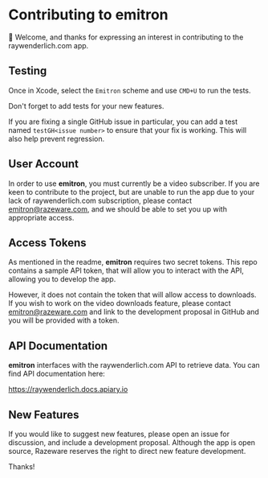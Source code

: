 # Contributing to emitron

👋 Welcome, and thanks for expressing an interest in contributing to the raywenderlich.com app.

## Testing

Once in Xcode, select the `Emitron` scheme and use `CMD+U` to run the tests.

Don't forget to add tests for your new features.

If you are fixing a single GitHub issue in particular, you can add a test named `testGH<issue number>` to ensure
that your fix is working. This will also help prevent regression.

## User Account

In order to use __emitron__, you must currently be a video subscriber. If you are keen
to contribute to the project, but are unable to run the app due to your lack of
raywenderlich.com subscription, please contact emitron@razeware.com, and we should be
able to set you up with appropriate access.

## Access Tokens

As mentioned in the readme, __emitron__ requires two secret tokens. This repo contains
a sample API token, that will allow you to interact with the API, allowing you to
develop the app.

However, it does not contain the token that will allow access to downloads. If you
wish to work on the video downloads feature, please contact emitron@razeware.com
and link to the development proposal in GitHub and you will be provided with a token.

## API Documentation

__emitron__ interfaces with the raywenderlich.com API to retrieve data. You can find
API documentation here:

https://raywenderlich.docs.apiary.io

## New Features

If you would like to suggest new features, please open an issue for discussion, and
include a development proposal. Although the app is open source, Razeware reserves
the right to direct new feature development.

Thanks!
